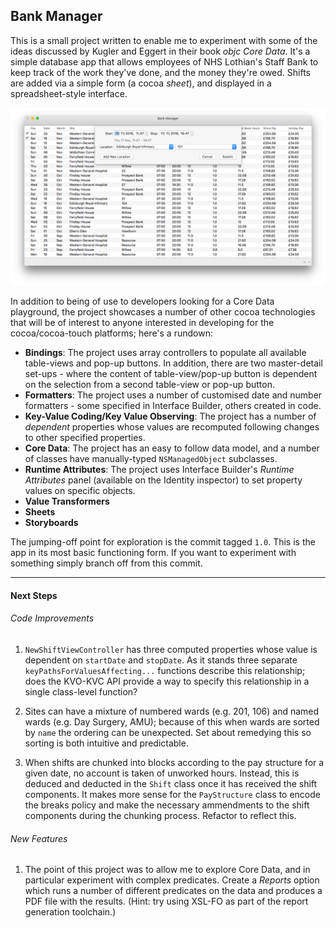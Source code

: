 ## Bank Manager

This is a small project written to enable me to experiment with some of the ideas discussed by Kugler and Eggert in their book *objc Core Data*. It's a simple database app that allows employees of NHS Lothian's Staff Bank to keep track of the work they've done, and the money they're owed. Shifts are added via a simple form (a cocoa *sheet*), and displayed in a spreadsheet-style interface. 

![Alt text](BankManagerUI.png?raw=true "Bank Manager User Interface")

In addition to being of use to developers looking for a Core Data playground, the project showcases a number of other cocoa technologies that will be of interest to anyone interested in developing for the cocoa/cocoa-touch platforms; here's a rundown:


- **Bindings**: The project uses array controllers to populate all available table-views and pop-up buttons. In addition, there are two master-detail set-ups - where the content of table-view/pop-up button is dependent on the selection from a second table-view or pop-up button.
- **Formatters**: The project uses a number of customised date and number formatters - some specified in Interface Builder, others created in code.
- **Key-Value Coding/Key Value Observing**: The project has a number of *dependent* properties whose values are recomputed following changes to other specified properties.
- **Core Data**: The project has an easy to follow data model, and a number of classes have manually-typed ``NSManagedObject`` subclasses.
- **Runtime Attributes**: The project uses Interface Builder's *Runtime Attributes* panel (available on the Identity inspector) to set property values on specific objects.
- **Value Transformers**
- **Sheets**
- **Storyboards**

The jumping-off point for exploration is the commit tagged ``1.0``. This is the app in its most basic functioning form. If you want to experiment with something simply branch off from this commit.

- - -

#### Next Steps

###### Code Improvements

1. ``NewShiftViewController`` has three computed properties whose value is dependent on ``startDate`` and ``stopDate``. As it stands three separate ``keyPathsForValuesAffecting...`` functions describe this relationship; does the KVO-KVC API provide a way to specify this relationship in a single class-level function?

2. Sites can have a mixture of numbered wards (e.g. 201, 106) and named wards (e.g. Day Surgery, AMU); because of this when wards are sorted by ``name`` the ordering can be unexpected. Set about remedying this so sorting is both intuitive and predictable.

3. When shifts are chunked into blocks according to the pay structure for a given date, no account is taken of unworked hours. Instead, this is deduced and deducted in the ``Shift`` class once it has received the shift components. It makes more sense for the ``PayStructure`` class to encode the breaks policy and make the necessary ammendments to the shift components during the chunking process. Refactor to reflect this.

###### New Features

1. The point of this project was to allow me to explore Core Data, and in particular experiment with complex predicates. Create a *Reports* option which runs a number of different predicates on the data and produces a PDF file with the results. (Hint: try using XSL-FO as part of the report generation toolchain.)